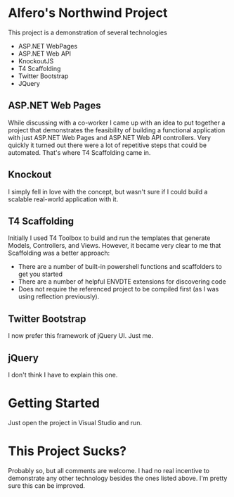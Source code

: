 Alfero's Northwind Project
================================

This project is a demonstration of several technologies

* ASP.NET WebPages
* ASP.NET Web API
* KnockoutJS
* T4 Scaffolding
* Twitter Bootstrap
* JQuery

ASP.NET Web Pages
-----------------

While discussing with a co-worker I came up with an idea 
to put together a project that demonstrates the feasibility of building a functional application with just
ASP.NET Web Pages and ASP.NET Web API controllers. Very quickly it turned out there were a lot of repetitive steps
that could be automated. That's where T4 Scaffolding came in.

Knockout
--------

I simply fell in love with the concept, but wasn't sure if I could build a scalable real-world application with it.

T4 Scaffolding
--------------

Initially I used T4 Toolbox to build and run the templates that generate Models, Controllers, and Views.
However, it became very clear to me that Scaffolding was a better approach:

* There are a number of built-in powershell functions and scaffolders to get you started
* There are a number of helpful ENVDTE extensions for discovering code
* Does not require the referenced project to be compiled first (as I was using reflection previously).


Twitter Bootstrap
-----------------

I now prefer this framework of jQuery UI. Just me.

jQuery
------

I don't think I have to explain this one.

Getting Started
===============

Just open the project in Visual Studio and run.

This Project Sucks?
===================

Probably so, but all comments are welcome. I had no real incentive to demonstrate any other technology besides the ones listed above.
I'm pretty sure this can be improved.